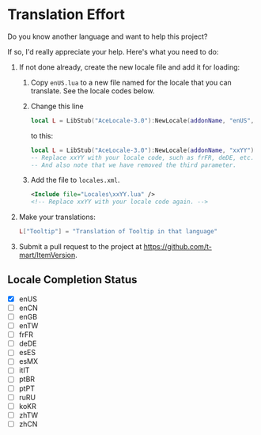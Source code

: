# Translation Effort

Do you know another language and want to help this project?

If so, I'd really appreciate your help. Here's what you need to do:

1. If not done already, create the new locale file and add it for loading:

   1. Copy `enUS.lua` to a new file named for the locale that you can translate. See the locale
      codes below.

   2. Change this line

      ```lua
      local L = LibStub("AceLocale-3.0"):NewLocale(addonName, "enUS", true)
      ```

      to this:

      ```lua
      local L = LibStub("AceLocale-3.0"):NewLocale(addonName, "xxYY")
      -- Replace xxYY with your locale code, such as frFR, deDE, etc.
      -- And also note that we have removed the third parameter.
      ```

   3. Add the file to `locales.xml`.

      ```xml
      <Include file="Locales\xxYY.lua" />
      <!-- Replace xxYY with your locale code again. -->
      ```

2. Make your translations:

   ```lua
   L["Tooltip"] = "Translation of Tooltip in that language"
   ```

3. Submit a pull request to the project at <https://github.com/t-mart/ItemVersion>.

## Locale Completion Status

- [x] enUS
- [ ] enCN
- [ ] enGB
- [ ] enTW
- [ ] frFR
- [ ] deDE
- [ ] esES
- [ ] esMX
- [ ] itIT
- [ ] ptBR
- [ ] ptPT
- [ ] ruRU
- [ ] koKR
- [ ] zhTW
- [ ] zhCN
